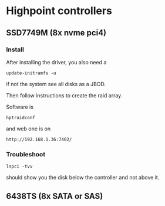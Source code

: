 # Highpoint controllers

## SSD7749M (8x nvme pci4)

### Install

After installing the driver, you also need a
```
update-initramfs -u
```
if not the system see all disks as a JBOD.

Then follow instructions to create the raid array.

Software is
```
hptraidconf
```

and web one is on
```
http://192.168.1.36:7402/
```

### Troubleshoot

```
lspci -tvv
```
should show you the disk below the controller and not above it.


## 6438TS (8x SATA or SAS)


